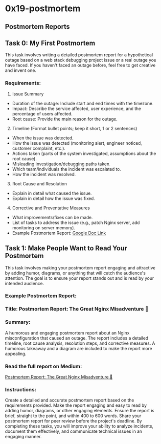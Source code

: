 # 0x19-postmortem

## Postmortem Reports
## Task 0: My First Postmortem
This task involves writing a detailed postmortem report for a hypothetical outage based on a web stack debugging project issue or a real outage you have faced. If you haven't faced an outage before, feel free to get creative and invent one.

### Requirements:
1. Issue Summary

- Duration of the outage: Include start and end times with the timezone.
- Impact: Describe the service affected, user experience, and the percentage of users affected.
- Root cause: Provide the main reason for the outage.

2. Timeline (Format bullet points; keep it short, 1 or 2 sentences)

- When the issue was detected.
- How the issue was detected (monitoring alert, engineer noticed, customer complaint, etc.).
- Actions taken (parts of the system investigated, assumptions about the root cause).
- Misleading investigation/debugging paths taken.
- Which team/individuals the incident was escalated to.
- How the incident was resolved.

3. Root Cause and Resolution

- Explain in detail what caused the issue.
- Explain in detail how the issue was fixed.

4. Corrective and Preventative Measures

- What improvements/fixes can be made.
- List of tasks to address the issue (e.g., patch Nginx server, add monitoring on server memory).
- Example Postmortem Report:
[Google Doc Link](https://docs.google.com/document/d/1Xa2emmpfIBxMB_RNrlemQI-NHMw4nSeO25c4MMe09oU/edit?usp=sharing)

## Task 1: Make People Want to Read Your Postmortem
This task involves making your postmortem report engaging and attractive by adding humor, diagrams, or anything that will catch the audience's attention. The goal is to ensure your report stands out and is read by your intended audience.

### Example Postmortem Report:
### Title: Postmortem Report: The Great Nginx Misadventure 🐙

### Summary:
A humorous and engaging postmortem report about an Nginx misconfiguration that caused an outage. The report includes a detailed timeline, root cause analysis, resolution steps, and corrective measures. A humorous takeaway and a diagram are included to make the report more appealing.

### Read the full report on Medium:
[Postmortem Report: The Great Nginx Misadventure 🐙](https://medium.com/@wachirawahomed/postmortem-report-the-great-nginx-misadventure-5aec75bc69f3)

### Instructions:
Create a detailed and accurate postmortem report based on the requirements provided.
Make the report engaging and easy to read by adding humor, diagrams, or other engaging elements.
Ensure the report is brief, straight to the point, and within 400 to 600 words.
Share your postmortem report for peer review before the project's deadline.
By completing these tasks, you will improve your ability to analyze incidents, document them effectively, and communicate technical issues in an engaging manner.
